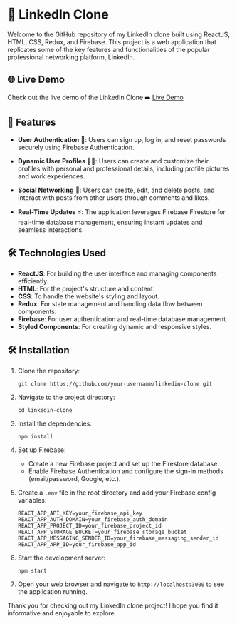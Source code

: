# 👔 LinkedIn Clone

Welcome to the GitHub repository of my LinkedIn clone built using ReactJS, HTML, CSS, Redux, and Firebase. This project is a web application that replicates some of the key features and functionalities of the popular professional networking platform, LinkedIn.

## 🌐 Live Demo

Check out the live demo of the LinkedIn Clone ➡️ [Live Demo](http://linkedin-clone-rahil1202.netlify.app)

## 🚀 Features

- **User Authentication** 🔐: Users can sign up, log in, and reset passwords securely using Firebase Authentication.

- **Dynamic User Profiles** 🧑‍💼: Users can create and customize their profiles with personal and professional details, including profile pictures and work experiences.

- **Social Networking** 🤝: Users can create, edit, and delete posts, and interact with posts from other users through comments and likes.

- **Real-Time Updates** ⚡: The application leverages Firebase Firestore for real-time database management, ensuring instant updates and seamless interactions.

## 🛠️ Technologies Used

- **ReactJS**: For building the user interface and managing components efficiently.
- **HTML**: For the project's structure and content.
- **CSS**: To handle the website's styling and layout.
- **Redux**: For state management and handling data flow between components.
- **Firebase**: For user authentication and real-time database management.
- **Styled Components**: For creating dynamic and responsive styles.


## 🛠️ Installation

1. Clone the repository:
   ```
   git clone https://github.com/your-username/linkedin-clone.git
   ```

2. Navigate to the project directory:
   ```
   cd linkedin-clone
   ```

3. Install the dependencies:
   ```
   npm install
   ```

4. Set up Firebase:
   - Create a new Firebase project and set up the Firestore database.
   - Enable Firebase Authentication and configure the sign-in methods (email/password, Google, etc.).

5. Create a `.env` file in the root directory and add your Firebase config variables:
   ```
   REACT_APP_API_KEY=your_firebase_api_key
   REACT_APP_AUTH_DOMAIN=your_firebase_auth_domain
   REACT_APP_PROJECT_ID=your_firebase_project_id
   REACT_APP_STORAGE_BUCKET=your_firebase_storage_bucket
   REACT_APP_MESSAGING_SENDER_ID=your_firebase_messaging_sender_id
   REACT_APP_APP_ID=your_firebase_app_id
   ```

6. Start the development server:
   ```
   npm start
   ```

7. Open your web browser and navigate to `http://localhost:3000` to see the application running.


Thank you for checking out my LinkedIn clone project! I hope you find it informative and enjoyable to explore.
